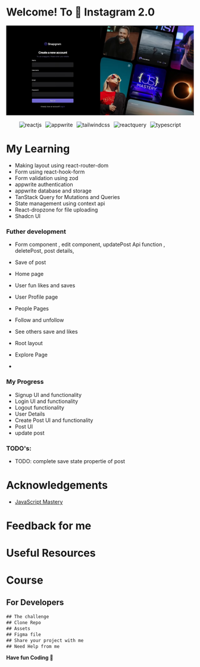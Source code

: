 # Welcome! To 👋 Instagram 2.0

  <p align="left"> <a href="https://instagram-bxnkrpmfi-gauravs-projects-a90941d1.vercel.app/" target="_blank" rel="noreferrer"> <img src="./public/assets//images//banner.png" alt="banner" /></a> </p>

  <div style='display: flex; justify-content: center; gap: 10px; flex-wrap: wrap'> 
    <img src="https://img.shields.io/badge/-React_JS-black?style=for-the-badge&logoColor=white&logo=react&color=61DAFB" alt="reactjs" />
    <img src="https://img.shields.io/badge/-Appwrite-black?style=for-the-badge&logoColor=white&logo=appwrite&color=FD366E" alt="appwrite" />
    <img src="https://img.shields.io/badge/-Tailwind_CSS-black?style=for-the-badge&logoColor=white&logo=tailwindcss&color=06B6D4" alt="tailwindcss" />
    <img src="https://img.shields.io/badge/-React_Query-black?style=for-the-badge&logoColor=white&logo=reactquery&color=FF4154" alt="reactquery" />
    <img src="https://img.shields.io/badge/-Typescript-black?style=for-the-badge&logoColor=white&logo=typescript&color=3178C6" alt="typescript" />
  </div>

# My Learning

- Making layout using react-router-dom
- Form using react-hook-form
- Form validation using zod
- appwrite authentication
- appwrite database and storage
- TanStack Query for Mutations and Queries
- State management using context api 
- React-dropzone for file uploading
- Shadcn UI

### Futher development

- Form component , edit component, updatePost Api function , deletePost, post details, 
- Save of post 

- Home page
- User fun likes and saves 
- User Profile page
- People Pages 
- Follow and unfollow
- See others save and likes
- Root layout 
- Explore Page
- 

### My Progress

-  Signup UI and functionality
-  Login UI and functionality
-  Logout functionality
-  User Details 
-  Create Post UI and functionality
-  Post UI 
-  update post 


### TODO's: 

  - TODO: complete save state propertie of post 


# Acknowledgements 
- [JavaScript Mastery]('https://youtu.be/_W3R2VwRyF4?si=4WSsg16rxEsbIUV-')


# Feedback for me

# Useful Resources

# Course

## For Developers

    ## The challenge
    ## Clone Repo
    ## Assets
    ## Figma file
    ## Share your project with me
    ## Need Help from me

**Have fun Coding 🚀**

